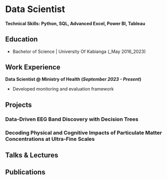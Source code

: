 
# Data Scientist

#### Technical Skills: Python, SQL, Advanced Excel, Power BI, Tableau

## Education
- Bachelor of Science  | University Of Kabianga  (_May 2016_2023)								       		

## Work Experience
**Data Scientist @ Ministry of Health (_September  2023 - Present_)**
- Developed monitoring and evaluation framework

## Projects
### Data-Driven EEG Band Discovery with Decision Trees


### Decoding Physical and Cognitive Impacts of Particulate Matter Concentrations at Ultra-Fine Scales


## Talks & Lectures

## Publications

